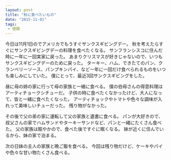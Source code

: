 ```yaml
---
layout: post
title: "秋に食べたいもの"
date: "2015-11-01"
tags:
 - 宿題
---
```

今日は11月1日のでアメリカでもうすぐサンクスギビングデー。
秋を考えたらすぐにサンクスギビングデーの料理を食べたくなる。
サンフランシスコに住んだ時に一年に一回実家に戻った。
あまりクリスマスが好きじゃないので、いつもサンクスギビングデーのために戻った。
ターキー、ハム、できたてのパン、クランベリーソース、パンプキンパイ、など一年に一回だけ食べられるものをいつも楽しみにしていた。
僕にとって、最近3回サンクスギビングをした。

昼に母の姉の家に行って母の家族と一緒に食べる。
僕の伯母さんの得意料理はアーティチョークシチューだ。
子供の時に食べたくなかったけど、大人になって、皆と一緒に食べたくなった。
アーティチョックやトマトや色々な調味が入れって美味しいチューだった。
残り物がなかった。

その後で父の弟の家に運転して父の家族と遺書に食べる。
パンが大好きので、叔父さんの家でハムサンドやターキーサンドなど、パンと一緒にたくさん食べた。
父の家族は賑やかので、食べた後ですぐに眠くなる。
妹が近くに住んでいるから、妹の家で泊まる。

次の日妹の主人の家族と晩ご飯を食べる。
今回は残り物だけど、ケーキやパイや色々な甘い物たくさん食べる。